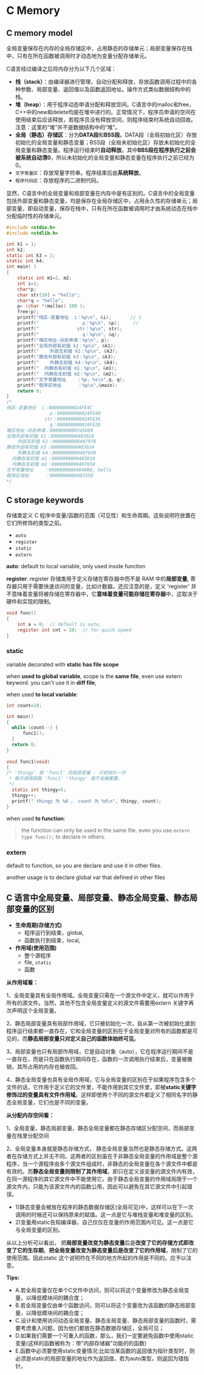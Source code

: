 # C Memory

## C memory model

全局变量保存在内存的全局存储区中，占用静态的存储单元；局部变量保存在栈中，只有在所在函数被调用时才动态地为变量分配存储单元。

C语言经过编译之后将内存分为以下几个区域：

- **栈（stack）**：由编译器进行管理，自动分配和释放，存放函数调用过程中的各种参数、局部变量、返回值以及函数返回地址。操作方式类似数据结构中的栈。
- **堆（heap**）：用于程序动态申请分配和释放空间。C语言中的malloc和free，C++中的new和delete均是在堆中进行的。正常情况下，程序员申请的空间在使用结束后应该释放，若程序员没有释放空间，则程序结束时系统自动回收。注意：这里的“堆”并不是数据结构中的“堆”。
- **全局（静态）存储区**：分为**DATA段**和**BSS段**。DATA段（全局初始化区）存放初始化的全局变量和静态变量；BSS段（全局未初始化区）存放未初始化的全局变量和静态变量。程序运行结束时**自动释放**。其中**BBS段在程序执行之前会被系统自动清0**，所以未初始化的全局变量和静态变量在程序执行之前已经为0。
- `文字常量区`：存放常量字符串。程序结束后由**系统释放**。
- `程序代码区`：存放程序的二进制代码。

显然，C语言中的全局变量和局部变量在内存中是有区别的。C语言中的全局变量包括外部变量和静态变量，均是保存在全局存储区中，占用永久性的存储单元；局部变量，即自动变量，保存在栈中，只有在所在函数被调用时才由系统动态在栈中分配临时性的存储单元。

```c
#include <stdio.h>
#include <stdlib.h>

int k1 = 1;
int k2;
static int k3 = 2;
static int k4;
int main( )
{   
    static int m1=2, m2;
    int i=1;
    char*p;
    char str[10] = "hello";
    char*q = "hello";
    p= (char *)malloc( 100 );
    free(p);
    printf("栈区-变量地址  i：%p\n", &i);       // 1
    printf("                p：%p\n", &p);     //
    printf("              str：%p\n", str);
    printf("                q：%p\n", &q);
    printf("堆区地址-动态申请：%p\n", p);
    printf("全局外部有初值 k1：%p\n", &k1);
    printf("    外部无初值 k2：%p\n", &k2);
    printf("静态外部有初值 k3：%p\n", &k3);
    printf("    外静无初值 k4：%p\n", &k4);
    printf("  内静态有初值 m1：%p\n", &m1);
    printf("  内静态无初值 m2：%p\n", &m2);
    printf("文字常量地址    ：%p, %s\n",q, q);
    printf("程序区地址      ：%p\n",&main);
    return 0;
}
/*
栈区-变量地址  i：000000000024FE4C
                p：000000000024FE40
              str：000000000024FE36
                q：000000000024FE28
堆区地址-动态申请：0000000000345DE0
全局外部有初值 k1：0000000000403010
    外部无初值 k2：0000000000407970
静态外部有初值 k3：0000000000403014
    外静无初值 k4：0000000000407030
  内静态有初值 m1：0000000000403018
  内静态无初值 m2：0000000000407034
文字常量地址    ：0000000000404000, hello
程序区地址      ：0000000000401550
*/
```

## C storage keywords

存储类定义 C 程序中变量/函数的范围（可见性）和生命周期。这些说明符放置在它们所修饰的类型之前。

- `auto`
- `register`
- `static`
- `extern`

**auto**: default to local variable, only used inside function

**register**: register 存储类用于定义存储在寄存器中而不是 RAM 中的**局部变量**, 寄存器只用于需要快速访问的变量，比如计数器。还应注意的是，定义 'register' 并不意味着变量将被存储在寄存器中，它**意味着变量可能存储在寄存器**中，这取决于硬件和实现的限制。

```c
void func()
{
    int a = 0;  // default is auto,
    register int cnt = 10;  // for quick speed
}
```

### static

variable decorated with **static has file scope**

when **used to global variable**, scope is the **same file**, even use extern keyword. you can't use it in **diff file**,

when used **to local variable**:

```c
int count=10;

int main()
{
  while (count--) {
      func1();
  }
  return 0;
}
 
void func1(void)
{
/* 'thingy' 是 'func1' 的局部变量 - 只初始化一次
 * 每次调用函数 'func1' 'thingy' 值不会被重置。
 */                
  static int thingy=5;
  thingy++;
  printf(" thingy 为 %d ， count 为 %d\n", thingy, count);
}
```

when used **to function**:
> the function can only be used in the same file. even you use `extern type func();` to declare in others.

### extern

default to function, so you are declare and use it in other files.

another usage is to declare global var that defined in other files

## C 语言中全局变量、局部变量、静态全局变量、静态局部变量的区别

- **生命周期(存储方式)**
    - 程序运行到结束，global, 
    - 函数执行到结束，local,
- **作用域(使用范围)**
    - 整个源程序
    - file, `static`
    - 函数

**从作用域看：**

1、全局变量具有全局作用域。全局变量只需在一个源文件中定义，就可以作用于所有的源文件。当然，其他不包含全局变量定义的源文件需要用extern 关键字再次声明这个全局变量。

2、静态局部变量具有局部作用域，它只被初始化一次，自从第一次被初始化直到程序运行结束都一直存在，它和全局变量的区别在于全局变量对所有的函数都是可见的，而**静态局部变量只对定义自己的函数体始终可见**。

3、局部变量也只有局部作用域，它是自动对象（auto），它在程序运行期间不是一直存在，而是只在函数执行期间存在，函数的一次调用执行结束后，变量被撤销，其所占用的内存也被收回。

4、静态全局变量也具有全局作用域，它与全局变量的区别在于如果程序包含多个文件的话，它作用于定义它的文件里，不能作用到其它文件里，即被**static关键字修饰过的变量具有文件作用域**。这样即使两个不同的源文件都定义了相同名字的静态全局变量，它们也是不同的变量。

**从分配内存空间看：**

1、全局变量，静态局部变量，静态全局变量都在静态存储区分配空间，而局部变量在栈里分配空间

2、全局变量本身就是静态存储方式， 静态全局变量当然也是静态存储方式。这两者在存储方式上并无不同。这两者的区别虽在于非静态全局变量的作用域是整个源程序，当一个源程序由多个源文件组成时，非静态的全局变量在各个源文件中都是有效的。而**静态全局变量则限制了其作用域**，即只在定义该变量的源文件内有效，在同一源程序的其它源文件中不能使用它。由于静态全局变量的作用域局限于一个源文件内，只能为该源文件内的函数公用，因此可以避免在其它源文件中引起错误。

-  1)静态变量会被放在程序的静态数据存储区(全局可见)中，这样可以在下一次调用的时候还可以保持原来的赋值。这一点是它与堆栈变量和堆变量的区别。
-  2)变量用static告知编译器，自己仅仅在变量的作用范围内可见。这一点是它与全局变量的区别。

从以上分析可以看出， 把**局部变量改变为静态变量**后是**改变了它的存储方式即改变了它的生存期**。**把全局变量改变为静态变量后是改变了它的作用域**，限制了它的使用范围。因此static 这个说明符在不同的地方所起的作用是不同的。应予以注意。

**Tips:**

-  A.若全局变量仅在单个C文件中访问，则可以将这个变量修改为静态全局变量，以降低模块间的耦合度；
-  B.若全局变量仅由单个函数访问，则可以将这个变量改为该函数的静态局部变量，以降低模块间的耦合度；
-  C.设计和使用访问动态全局变量、静态全局变量、静态局部变量的函数时，需要考虑重入问题，因为他们都放在静态数据存储区，全局可见；
-  D.如果我们需要一个可重入的函数，那么，我们一定要避免函数中使用static变量(这样的函数被称为：带"内部存储器"功能的的函数)
-  E.函数中必须要使用static变量情况:比如当某函数的返回值为指针类型时，则必须是static的局部变量的地址作为返回值，若为auto类型，则返回为错指针。